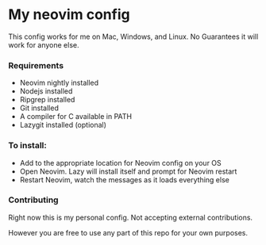 # My neovim config

This config works for me on Mac, Windows, and Linux. No Guarantees it will work for anyone else. 


### Requirements

- Neovim nightly installed
- Nodejs installed
- Ripgrep installed
- Git installed
- A compiler for C available in PATH
- Lazygit installed (optional)

### To install: 
- Add to the appropriate location for Neovim config on your OS
- Open Neovim. Lazy will install itself and prompt for Neovim restart
- Restart Neovim, watch the messages as it loads everything else

### Contributing

Right now this is my personal config. Not accepting external contributions. 

However you are free to use any part of this repo for your own purposes. 
